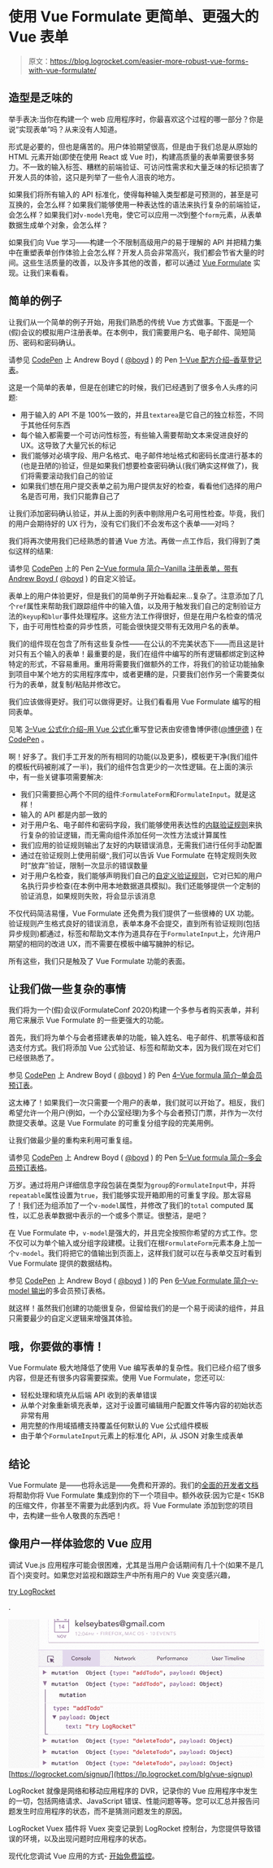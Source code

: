 # 使用 Vue Formulate 更简单、更强大的 Vue 表单

> 原文：<https://blog.logrocket.com/easier-more-robust-vue-forms-with-vue-formulate/>

## 造型是乏味的

举手表决:当你在构建一个 web 应用程序时，你最喜欢这个过程的哪一部分？你是说“实现表单”吗？从来没有人知道。

形式是必要的，但也是痛苦的。用户体验期望很高，但是由于我们总是从原始的 HTML 元素开始(即使在使用 React 或 Vue 时)，构建高质量的表单需要很多努力。不一致的输入标签、糟糕的前端验证、可访问性需求和大量乏味的标记损害了开发人员的体验，这只是列举了一些令人沮丧的地方。

如果我们将所有输入的 API 标准化，使得每种输入类型都是可预测的，甚至是可互换的，会怎么样？如果我们能够使用一种表达性的语法来执行复杂的前端验证，会怎么样？如果我们对`v-model`充电，使它可以应用*一次*到整个`form`元素，从表单数据生成单个对象，会怎么样？

如果我们向 Vue 学习——构建一个不限制高级用户的易于理解的 API 并把精力集中在重塑表单创作体验上会怎么样？开发人员会非常高兴，我们都会节省大量的时间。这些生活质量的改善，以及许多其他的改善，都可以通过 [Vue Formulate](https://www.vueformulate.com) 实现。让我们来看看。

## 简单的例子

让我们从一个简单的例子开始，用我们熟悉的传统 Vue 方式做事。下面是一个(假)会议的模拟用户注册表单。在本例中，我们需要用户名、电子邮件、简短简历、密码和密码确认。

请参见 [CodePen](https://codepen.io) 上 Andrew Boyd ( [@boyd](https://codepen.io/boyd) )
的 Pen [1–Vue 配方介绍–香草登记表](https://codepen.io/boyd/pen/pojxJGE)。

这是一个简单的表单，但是在创建它的时候，我们已经遇到了很多令人头疼的问题:

*   用于输入的 API 不是 100%一致的，并且`textarea`是它自己的独立标签，不同于其他任何东西
*   每个输入都需要一个可访问性标签，有些输入需要帮助文本来促进良好的 UX。这导致了大量冗长的标记
*   我们能够对必填字段、用户名格式、电子邮件地址格式和密码长度进行基本的(也是丑陋的)验证，但是如果我们想要检查密码确认(我们确实这样做了)，我们将需要滚动我们自己的验证
*   如果我们想在用户提交表单之前为用户提供友好的检查，看看他们选择的用户名是否可用，我们只能靠自己了

让我们添加密码确认验证，并从上面的列表中剔除用户名可用性检查。毕竟，我们的用户会期待好的 UX 行为，没有它们我们不会发布这个表单——对吗？

我们将再次使用我们已经熟悉的普通 Vue 方法。再做一点工作后，我们得到了类似这样的结果:

请参见 [CodePen](https://codepen.io) 上的 Pen [2–Vue formula 简介–Vanilla 注册表单，带有 Andrew Boyd (](https://codepen.io/boyd/pen/oNjajER) [@boyd](https://codepen.io/boyd) )
的自定义验证。

表单上的用户体验更好，但是我们的简单例子开始看起来…复杂了。注意添加了几个`ref`属性来帮助我们跟踪组件中的输入值，以及用于触发我们自己的定制验证方法的`keyup`和`blur`事件处理程序。这些方法工作得很好，但是在用户名检查的情况下，由于可用性检查的异步性质，可能会很快提交带有无效用户名的表单。

我们的组件现在包含了所有这些复杂性——在公认的不完美状态下——而且这是针对只有五个输入的表单！最重要的是，我们在组件中编写的所有逻辑都绑定到这种特定的形式，不容易重用。重用将需要我们做额外的工作，将我们的验证功能抽象到项目中某个地方的实用程序库中，或者更糟的是，只要我们创作另一个需要类似行为的表单，就复制/粘贴并修改它。

我们应该做得更好。我们可以做得更好。让我们看看用 Vue Formulate 编写的相同表单。

见笔 [3–Vue 公式化介绍–用 Vue 公式化](https://codepen.io/boyd/pen/PoPyZmJ)重写登记表由安德鲁博伊德([@博伊德](https://codepen.io/boyd) )
在 [CodePen](https://codepen.io) 。

啊！好多了。我们手工开发的所有相同的功能(以及更多)，模板更干净(我们组件的模板代码被削减了一半)，我们的组件包含更少的一次性逻辑。在上面的演示中，有一些关键事项需要解决:

*   我们只需要担心两个不同的组件:`FormulateForm`和`FormulateInput`。就是这样！
*   输入的 API 都是内部一致的
*   对于用户名、电子邮件和密码字段，我们能够使用表达性的[内联验证规则](https://vueformulate.com/guide/validation/#available-rules)来执行复杂的验证逻辑，而无需向组件添加任何一次性方法或计算属性
*   我们应用的验证规则输出了友好的内联错误消息，无需我们进行任何手动配置
*   通过在验证规则上使用前缀`^`,我们可以告诉 Vue Formulate 在特定规则失败时“放弃”验证，限制一次显示的错误数量
*   对于用户名检查，我们能够声明我们自己的[自定义验证规则](https://vueformulate.com/guide/validation/#custom-validation-rules)，它对已知的用户名执行异步检查(在本例中用本地数据道具模拟)。我们还能够提供一个定制的验证消息，如果规则失败，将会显示该消息

不仅代码简洁易懂，Vue Formulate 还免费为我们提供了一些很棒的 UX 功能。验证规则产生格式良好的错误消息，表单本身不会提交，直到所有验证规则(包括异步规则)都通过，标签和帮助文本作为道具存在于`FormulateInput`上，允许用户期望的相同的改进 UX，而不需要在模板中编写臃肿的标记。

所有这些，我们只是触及了 Vue Formulate 功能的表面。

## 让我们做一些复杂的事情

我们将为一个(假)会议(FormulateConf 2020)构建一个多参与者购买表单，并利用它来展示 Vue Formulate 的一些更强大的功能。

首先，我们将为单个与会者搭建表单的功能，输入姓名、电子邮件、机票等级和首选支付方式。我们将添加 Vue 公式验证、标签和帮助文本，因为我们现在对它们已经很熟悉了。

参见 [CodePen](https://codepen.io) 上 Andrew Boyd ( [@boyd](https://codepen.io/boyd) )
的 Pen [4–Vue formula 简介–单会员预订表](https://codepen.io/boyd/pen/wvKYqLE)。

这太棒了！如果我们一次只需要一个用户的表单，我们就可以开始了。相反，我们希望允许一个用户(例如，一个办公室经理)为多个与会者预订门票，并作为一次付款提交表单。这是 Vue Formulate 的可重复分组字段的完美用例。

让我们做最少量的重构来利用可重复组。

请参见 [CodePen](https://codepen.io) 上 Andrew Boyd ( [@boyd](https://codepen.io/boyd) )
的 Pen [5–Vue formula 简介–多会员预订表格](https://codepen.io/boyd/pen/dyYgVEq)。

万岁。通过将用户详细信息字段包装在类型为`group`的`FormulateInput`中，并将`repeatable`属性设置为`true`，我们能够实现开箱即用的可重复字段。那太容易了！我们还为组添加了一个`v-model`属性，并修改了我们的`total` computed 属性，以汇总表单数据中表示的一个或多个票证。很整洁，是吧？

在 Vue Formulate 中，`v-model`是强大的，并且完全按照你希望的方式工作。您不仅可以为单个输入或分组字段建模。让我们在根`FormulateForm`元素本身上加一个`v-model`。我们将把它的值输出到页面上，这样我们就可以在与表单交互时看到 Vue Formulate 提供的数据结构。

参见 [CodePen](https://codepen.io) 上 Andrew Boyd ( [@boyd](https://codepen.io/boyd) )
)的 Pen [6–Vue Formulate 简介–v-model 输出](https://codepen.io/boyd/pen/oNjaoLQ)的多会员预订表格。

就这样！虽然我们创建的功能很复杂，但留给我们的是一个易于阅读的组件，并且只需要最少的自定义逻辑来增强其体验。

## 哦，你要做的事情！

Vue Formulate 极大地降低了使用 Vue 编写表单的复杂性。我们已经介绍了很多内容，但是还有很多内容需要探索。使用 Vue Formulate，您还可以:

*   轻松处理和填充从后端 API 收到的表单错误
*   从单个对象重新填充表单，这对于设置可编辑用户配置文件等内容的初始状态非常有用
*   用完整的作用域插槽支持覆盖任何默认的 Vue 公式组件模板
*   由于单个`FormulateInput`元素上的标准化 API，从 JSON 对象生成表单

## 结论

Vue Formulate 是——也将永远是——免费和开源的。我们的[全面的开发者文档](https://www.vueformulate.com/guide)将帮助你将 Vue Formulate 集成到你的下一个项目中。额外收获:因为它是< 15KB 的压缩文件，你甚至不需要为此感到内疚。将 Vue Formulate 添加到您的项目中，去构建一些令人敬畏的东西吧！

## 像用户一样体验您的 Vue 应用

调试 Vue.js 应用程序可能会很困难，尤其是当用户会话期间有几十个(如果不是几百个)突变时。如果您对监视和跟踪生产中所有用户的 Vue 突变感兴趣，

[try LogRocket](https://lp.logrocket.com/blg/vue-signup)

.

[![LogRocket Dashboard Free Trial Banner](img/0d269845910c723dd7df26adab9289cb.png)](https://lp.logrocket.com/blg/vue-signup)[https://logrocket.com/signup/](https://lp.logrocket.com/blg/vue-signup)

LogRocket 就像是网络和移动应用程序的 DVR，记录你的 Vue 应用程序中发生的一切，包括网络请求、JavaScript 错误、性能问题等等。您可以汇总并报告问题发生时应用程序的状态，而不是猜测问题发生的原因。

LogRocket Vuex 插件将 Vuex 突变记录到 LogRocket 控制台，为您提供导致错误的环境，以及出现问题时应用程序的状态。

现代化您调试 Vue 应用的方式- [开始免费监控](https://lp.logrocket.com/blg/vue-signup)。